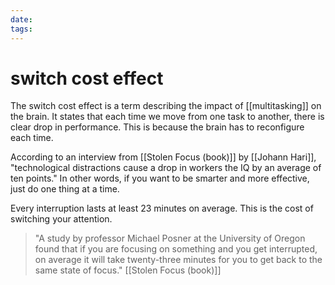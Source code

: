```yaml
---
date: 
tags:
---
```

# switch cost effect

The switch cost effect is a term describing the impact of [[multitasking]] on the brain. It states that each time we move from one task to another, there is clear drop in performance. This is because the brain has to reconfigure each time. 

According to an interview from [[Stolen Focus (book)]] by [[Johann Hari]], "technological distractions cause a drop in workers the IQ by an average of ten points." In other words, if you want to be smarter and more effective, just do one thing at a time. 

Every interruption lasts at least 23 minutes on average. This is the cost of switching your attention. 

> "A study by professor Michael Posner at the University of Oregon found that if you are focusing on something and you get interrupted, on average it will take twenty-three minutes for you to get back to the same state of focus." [[Stolen Focus (book)]]

